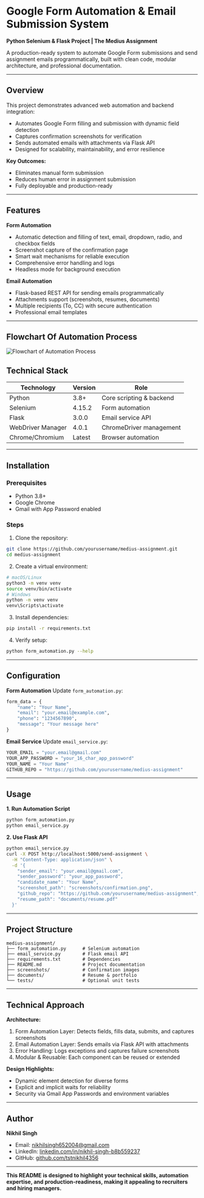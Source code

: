 # Google Form Automation & Email Submission System

**Python Selenium & Flask Project | The Medius Assignment**

A production-ready system to automate Google Form submissions and send assignment emails programmatically, built with clean code, modular architecture, and professional documentation.

---

## Overview

This project demonstrates advanced web automation and backend integration:

* Automates Google Form filling and submission with dynamic field detection
* Captures confirmation screenshots for verification
* Sends automated emails with attachments via Flask API
* Designed for scalability, maintainability, and error resilience

**Key Outcomes:**

* Eliminates manual form submission
* Reduces human error in assignment submission
* Fully deployable and production-ready

---

## Features

**Form Automation**

* Automatic detection and filling of text, email, dropdown, radio, and checkbox fields
* Screenshot capture of the confirmation page
* Smart wait mechanisms for reliable execution
* Comprehensive error handling and logs
* Headless mode for background execution

**Email Automation**

* Flask-based REST API for sending emails programmatically
* Attachments support (screenshots, resumes, documents)
* Multiple recipients (To, CC) with secure authentication
* Professional email templates

---

## Flowchart Of Automation Process

![Flowchart of Automation Process](flowchart.png)

## Technical Stack

| Technology        | Version | Role                     |
| ----------------- | ------- | ------------------------ |
| Python            | 3.8+    | Core scripting & backend |
| Selenium          | 4.15.2  | Form automation          |
| Flask             | 3.0.0   | Email service API        |
| WebDriver Manager | 4.0.1   | ChromeDriver management  |
| Chrome/Chromium   | Latest  | Browser automation       |

---

## Installation

### Prerequisites

* Python 3.8+
* Google Chrome
* Gmail with App Password enabled

### Steps

1. Clone the repository:

```bash
git clone https://github.com/yourusername/medius-assignment.git
cd medius-assignment
```

2. Create a virtual environment:

```bash
# macOS/Linux
python3 -m venv venv
source venv/bin/activate
# Windows
python -m venv venv
venv\Scripts\activate
```

3. Install dependencies:

```bash
pip install -r requirements.txt
```

4. Verify setup:

```bash
python form_automation.py --help
```

---

## Configuration

**Form Automation**
Update `form_automation.py`:

```python
form_data = {
    "name": "Your Name",
    "email": "your.email@example.com",
    "phone": "1234567890",
    "message": "Your message here"
}
```

**Email Service**
Update `email_service.py`:

```python
YOUR_EMAIL = "your.email@gmail.com"
YOUR_APP_PASSWORD = "your_16_char_app_password"
YOUR_NAME = "Your Name"
GITHUB_REPO = "https://github.com/yourusername/medius-assignment"
```

---

## Usage

**1. Run Automation Script**

```bash
python form_automation.py
python email_service.py
```

**2. Use Flask API**

```bash
python email_service.py
curl -X POST http://localhost:5000/send-assignment \
  -H "Content-Type: application/json" \
  -d '{
    "sender_email": "your.email@gmail.com",
    "sender_password": "your_app_password",
    "candidate_name": "Your Name",
    "screenshot_path": "screenshots/confirmation.png",
    "github_repo": "https://github.com/yourusername/medius-assignment",
    "resume_path": "documents/resume.pdf"
  }'
```

---

## Project Structure

```
medius-assignment/
├── form_automation.py      # Selenium automation
├── email_service.py        # Flask email API
├── requirements.txt        # Dependencies
├── README.md               # Project documentation
├── screenshots/            # Confirmation images
├── documents/              # Resume & portfolio
└── tests/                  # Optional unit tests
```

---

## Technical Approach

**Architecture:**

1. Form Automation Layer: Detects fields, fills data, submits, and captures screenshots
2. Email Automation Layer: Sends emails via Flask API with attachments
3. Error Handling: Logs exceptions and captures failure screenshots
4. Modular & Reusable: Each component can be reused or extended

**Design Highlights:**

* Dynamic element detection for diverse forms
* Explicit and implicit waits for reliability
* Security via Gmail App Passwords and environment variables

---

## Author

**Nikhil Singh**

* Email: [nikhilsingh652004@gmail.com](mailto:nikhilsingh652004@gmail.com)
* LinkedIn: [linkedin.com/in/nikhil-singh-b8b559237](https://www.linkedin.com/in/nikhil-singh-b8b559237/)
* GitHub: [github.com/tstnikhil4356](https://github.com/tstnikhil4356)

---

**This README is designed to highlight your technical skills, automation expertise, and production-readiness, making it appealing to recruiters and hiring managers.**
